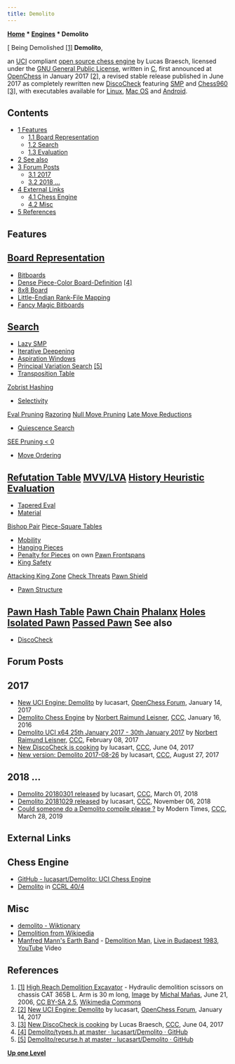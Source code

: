 ```yaml
---
title: Demolito
---
```

**[Home](Home "Home") * [Engines](Engines "Engines") * Demolito**

\[ Being Demolished <a id="cite-note-1" href="#cite-ref-1">[1]</a>
**Demolito**,

an [UCI](UCI "UCI") compliant [open source chess engine](Category:Open_Source "Category:Open Source") by Lucas Braesch, licensed under the [GNU General Public License](Free_Software_Foundation#GPL "Free Software Foundation"), written in [C](C "C"), first announced at [OpenChess](Computer_Chess_Forums "Computer Chess Forums") in January 2017 <a id="cite-note-2" href="#cite-ref-2">[2]</a>, a revised stable release published in June 2017 as completely rewritten new [DiscoCheck](DiscoCheck "DiscoCheck") featuring [SMP](Parallel_Search "Parallel Search") and [Chess960](Chess960 "Chess960") <a id="cite-note-3" href="#cite-ref-3">[3]</a>, with executables available for [Linux](Linux "Linux"), [Mac OS](Mac_OS "Mac OS") and [Android](Android "Android").

## Contents

- [1 Features](#features)
  - [1.1 Board Representation](#board-representation)
  - [1.2 Search](#search)
  - [1.3 Evaluation](#evaluation)
- [2 See also](#see-also)
- [3 Forum Posts](#forum-posts)
  - [3.1 2017](#2017)
  - [3.2 2018 ...](#2018-...)
- [4 External Links](#external-links)
  - [4.1 Chess Engine](#chess-engine)
  - [4.2 Misc](#misc)
- [5 References](#references)

## Features

## [Board Representation](Board_Representation "Board Representation")

- [Bitboards](Bitboards "Bitboards")
- [Dense Piece-Color Board-Definition](Bitboard_Board-Definition#SixTwo "Bitboard Board-Definition") <a id="cite-note-4" href="#cite-ref-4">[4]</a>
- [8x8 Board](8x8_Board "8x8 Board")
- [Little-Endian Rank-File Mapping](Square_Mapping_Considerations#LittleEndianRankFileMapping "Square Mapping Considerations")
- [Fancy Magic Bitboards](Magic_Bitboards#Fancy "Magic Bitboards")

## [Search](Search "Search")

- [Lazy SMP](Lazy_SMP "Lazy SMP")
- [Iterative Deepening](Iterative_Deepening "Iterative Deepening")
- [Aspiration Windows](Aspiration_Windows "Aspiration Windows")
- [Principal Variation Search](Principal_Variation_Search "Principal Variation Search") <a id="cite-note-5" href="#cite-ref-5">[5]</a>
- [Transposition Table](Transposition_Table "Transposition Table")

[Zobrist Hashing](Zobrist_Hashing "Zobrist Hashing")

- [Selectivity](Selectivity "Selectivity")

[Eval Pruning](Reverse_Futility_Pruning "Reverse Futility Pruning")
[Razoring](Razoring "Razoring")
[Null Move Pruning](Null_Move_Pruning "Null Move Pruning")
[Late Move Reductions](Late_Move_Reductions "Late Move Reductions")

- [Quiescence Search](Quiescence_Search "Quiescence Search")

[SEE Pruning \< 0](SEE_-_The_Swap_Algorithm "SEE - The Swap Algorithm")

- [Move Ordering](Move_Ordering "Move Ordering")

## [Refutation Table](Refutation_Table "Refutation Table") [MVV/LVA](MVV-LVA "MVV-LVA") [History Heuristic](History_Heuristic "History Heuristic") [Evaluation](Evaluation "Evaluation")

- [Tapered Eval](Tapered_Eval "Tapered Eval")
- [Material](Material "Material")

[Bishop Pair](Bishop_Pair "Bishop Pair")
[Piece-Square Tables](Piece-Square_Tables "Piece-Square Tables")

- [Mobility](Mobility "Mobility")
- [Hanging Pieces](Hanging_Piece "Hanging Piece")
- [Penalty for Pieces](Evaluation_of_Pieces "Evaluation of Pieces") on own [Pawn Frontspans](Pawn_Spans "Pawn Spans")
- [King Safety](King_Safety "King Safety")

[Attacking King Zone](King_Safety#Attacking "King Safety")
[Check Threats](King_Pattern#VulnerableOnDistantChecks "King Pattern")
[Pawn Shield](King_Safety#PawnShield "King Safety")

- [Pawn Structure](Pawn_Structure "Pawn Structure")

## [Pawn Hash Table](Pawn_Hash_Table "Pawn Hash Table") [Pawn Chain](</Defended_Pawns_(Bitboards)> "Defended Pawns (Bitboards)") [Phalanx](</Duo_Trio_Quart_(Bitboards)> "Duo Trio Quart (Bitboards)") [Holes](Holes "Holes") [Isolated Pawn](Isolated_Pawn "Isolated Pawn") [Passed Pawn](Passed_Pawn "Passed Pawn") See also

- [DiscoCheck](DiscoCheck "DiscoCheck")

## Forum Posts

## 2017

- [New UCI Engine: Demolito](http://www.open-chess.org/viewtopic.php?f=7&t=3069) by lucasart, [OpenChess Forum](Computer_Chess_Forums "Computer Chess Forums"), January 14, 2017
- [Demolito Chess Engine](http://www.talkchess.com/forum/viewtopic.php?t=60191) by [Norbert Raimund Leisner](Norbert_Raimund_Leisner "Norbert Raimund Leisner"), [CCC](CCC "CCC"), January 16, 2016
- [Demolito UCI x64 25th January 2017 - 30th January 2017](http://www.talkchess.com/forum/viewtopic.php?t=63093) by [Norbert Raimund Leisner](Norbert_Raimund_Leisner "Norbert Raimund Leisner"), [CCC](CCC "CCC"), February 08, 2017
- [New DiscoCheck is cooking](http://www.talkchess.com/forum/viewtopic.php?t=64173) by lucasart, [CCC](CCC "CCC"), June 04, 2017
- [New version: Demolito 2017-08-26](http://www.talkchess.com/forum/viewtopic.php?t=65004) by lucasart, [CCC](CCC "CCC"), August 27, 2017

## 2018 ...

- [Demolito 20180301 released](http://www.talkchess.com/forum/viewtopic.php?t=66715) by lucasart, [CCC](CCC "CCC"), March 01, 2018
- [Demolito 20181029 released](http://www.talkchess.com/forum3/viewtopic.php?f=2&t=68845) by lucasart, [CCC](CCC "CCC"), November 06, 2018
- [Could someone do a Demolito compile please ?](http://www.talkchess.com/forum3/viewtopic.php?f=7&t=70340) by Modern Times, [CCC](CCC "CCC"), March 28, 2019

## External Links

## Chess Engine

- [GitHub - lucasart/Demolito: UCI Chess Engine](https://github.com/lucasart/Demolito)
- [Demolito](http://www.computerchess.org.uk/ccrl/404/cgi/compare_engines.cgi?family=Demolito&print=Rating+list&print=Results+table&print=LOS+table&print=Ponder+hit+table&print=Eval+difference+table&print=Comopp+gamenum+table&print=Overlap+table&print=Score+with+common+opponents) in [CCRL 40/4](CCRL "CCRL")

## Misc

- [demolito - Wiktionary](https://en.wiktionary.org/wiki/demolito)
- [Demolition from Wikipedia](https://en.wikipedia.org/wiki/Demolition)
- [Manfred Mann's Earth Band](Category:Manfred_Mann%27s_Earth_Band "Category:Manfred Mann's Earth Band") - [Demolition Man](https://en.wikipedia.org/wiki/Demolition_Man_%28song%29), [Live in Budapest 1983](https://en.wikipedia.org/wiki/Budapest_Live), [YouTube](https://en.wikipedia.org/wiki/YouTube) Video

## References

1. <a id="cite-ref-1" href="#cite-note-1">[1]</a> [High Reach Demolition Excavator](https://en.wikipedia.org/wiki/Long_reach_excavator) - Hydraulic demolition scissors on chassis CAT 365B L. Arm is 30 m long, [Image](https://commons.wikimedia.org/wiki/File:Hydraulicke_demolicni_nuzky_na_podvozku_CAT_330.jpg) by [Michal Maňas](https://commons.wikimedia.org/wiki/User:Snek01), June 21, 2006, [CC BY-SA 2.5](https://creativecommons.org/licenses/by-sa/2.5/deed.en), [Wikimedia Commons](https://en.wikipedia.org/wiki/Wikimedia_Commons)
1. <a id="cite-ref-2" href="#cite-note-2">[2]</a> [New UCI Engine: Demolito](http://www.open-chess.org/viewtopic.php?f=7&t=3069) by lucasart, [OpenChess Forum](Computer_Chess_Forums "Computer Chess Forums"), January 14, 2017
1. <a id="cite-ref-3" href="#cite-note-3">[3]</a> [New DiscoCheck is cooking](http://www.talkchess.com/forum/viewtopic.php?t=64173) by Lucas Braesch, [CCC](CCC "CCC"), June 04, 2017
1. <a id="cite-ref-4" href="#cite-note-4">[4]</a> [Demolito/types.h at master · lucasart/Demolito · GitHub](https://github.com/lucasart/Demolito/blob/master/src/types.h)
1. <a id="cite-ref-5" href="#cite-note-5">[5]</a> [Demolito/recurse.h at master · lucasart/Demolito · GitHub](https://github.com/lucasart/Demolito/blob/master/src/recurse.h)

**[Up one Level](Engines "Engines")**

